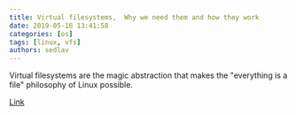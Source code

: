 ```yaml
---
title: Virtual filesystems,  Why we need them and how they work 
date: 2019-05-16 13:41:58
categories: [os]
tags: [linux, vfs]
authors: sedlav
---
```


Virtual filesystems are the magic abstraction that makes the "everything is a file" philosophy of Linux possible.

[Link](https://opensource.com/article/19/3/virtual-filesystems-linux)
